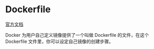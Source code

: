 # Dockerfile

[官方文档](https://docs.docker.com/engine/reference/builder/)

Docker 为用户自己定义镜像提供了一个叫做 Dockerfile 的文件，在这个 Dockerfile 文件里，你可以设定自己镜像的创建步骤。
